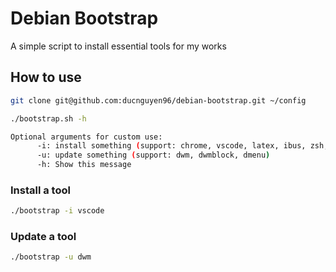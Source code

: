 # Debian Bootstrap

A simple script to install essential tools for my works

## How to use

```bash
git clone git@github.com:ducnguyen96/debian-bootstrap.git ~/config
```

```bash
./bootstrap.sh -h
```

```bash
Optional arguments for custom use:
      -i: install something (support: chrome, vscode, latex, ibus, zsh, git, curl, buildtools, fnm, wget, suckless, flameshot )
      -u: update something (support: dwm, dwmblock, dmenu)
      -h: Show this message
```

### Install a tool

```bash
./bootstrap -i vscode
```

### Update a tool

```bash
./bootstrap -u dwm
```
